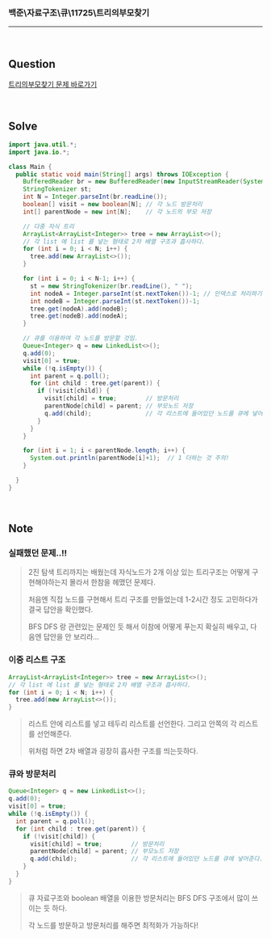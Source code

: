 ### 백준\자료구조\큐\11725\트리의부모찾기

---

<br/>

## Question

[트리의부모찾기 문제 바로가기](https://www.acmicpc.net/problem/11725)

<br/>

## Solve

```java
import java.util.*;
import java.io.*;

class Main {
  public static void main(String[] args) throws IOException {
    BufferedReader br = new BufferedReader(new InputStreamReader(System.in));
    StringTokenizer st;
    int N = Integer.parseInt(br.readLine());
    boolean[] visit = new boolean[N]; // 각 노드 방문처리
    int[] parentNode = new int[N];    // 각 노드의 부모 저장

    // 다중 자식 트리
    ArrayList<ArrayList<Integer>> tree = new ArrayList<>();
    // 각 list 에 list 를 넣는 형태로 2차 배열 구조과 흡사하다.
    for (int i = 0; i < N; i++) {
      tree.add(new ArrayList<>());
    }

    for (int i = 0; i < N-1; i++) {
      st = new StringTokenizer(br.readLine(), " ");
      int nodeA = Integer.parseInt(st.nextToken())-1; // 인덱스로 처리하기 위해 1을 빼준다.
      int nodeB = Integer.parseInt(st.nextToken())-1;
      tree.get(nodeA).add(nodeB);
      tree.get(nodeB).add(nodeA);
    }

    // 큐를 이용하여 각 노드를 방문할 것임.
    Queue<Integer> q = new LinkedList<>();
    q.add(0);
    visit[0] = true;
    while (!q.isEmpty()) {
      int parent = q.poll();
      for (int child : tree.get(parent)) {
        if (!visit[child]) {
          visit[child] = true;        // 방문처리
          parentNode[child] = parent; // 부모노드 저장
          q.add(child);               // 각 리스트에 들어있던 노드를 큐에 넣어준다.
        }
      }
    }

    for (int i = 1; i < parentNode.length; i++) {
      System.out.println(parentNode[i]+1);  // 1 더하는 것 주의!
    }

  }
}
```

<br/>

## Note

### 실패했던 문제..!!

> 2진 탐색 트리까지는 배웠는데 자식노드가 2개 이상 있는 트리구조는 어떻게 구현해야하는지 몰라서 한참을 헤맸던 문제다.
>
> 처음엔 직접 노드를 구현해서 트리 구조를 만들었는데 1-2시간 정도 고민하다가 결국 답안을 확인했다.
>
> BFS DFS 랑 관련있는 문제인 듯 해서 이참에 어떻게 푸는지 확실히 배우고, 다음엔 답안을 안 보리라...

### 이중 리스트 구조

```java
ArrayList<ArrayList<Integer>> tree = new ArrayList<>();
// 각 list 에 list 를 넣는 형태로 2차 배열 구조과 흡사하다.
for (int i = 0; i < N; i++) {
  tree.add(new ArrayList<>());
}
```

> 리스트 안에 리스트를 넣고 테두리 리스트를 선언한다. 그리고 안쪽의 각 리스트를 선언해준다.
>
> 위처럼 하면 2차 배열과 굉장히 흡사한 구조를 띄는듯하다.

### 큐와 방문처리

```java
Queue<Integer> q = new LinkedList<>();
q.add(0);
visit[0] = true;
while (!q.isEmpty()) {
  int parent = q.poll();
  for (int child : tree.get(parent)) {
    if (!visit[child]) {
      visit[child] = true;        // 방문처리
      parentNode[child] = parent; // 부모노드 저장
      q.add(child);               // 각 리스트에 들어있던 노드를 큐에 넣어준다.
    }
  }
}
```

> 큐 자료구조와 boolean 배열을 이용한 방문처리는 BFS DFS 구조에서 많이 쓰이는 듯 하다.
>
> 각 노드를 방문하고 방문처리를 해주면 최적화가 가능하다!
